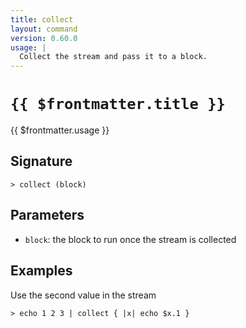 ```yaml
---
title: collect
layout: command
version: 0.60.0
usage: |
  Collect the stream and pass it to a block.
---
```


# `{{ $frontmatter.title }}`

<div style='white-space: pre-wrap;'>{{ $frontmatter.usage }}</div>

## Signature

`> collect (block)`

## Parameters

- `block`: the block to run once the stream is collected

## Examples

Use the second value in the stream

```shell
> echo 1 2 3 | collect { |x| echo $x.1 }
```
